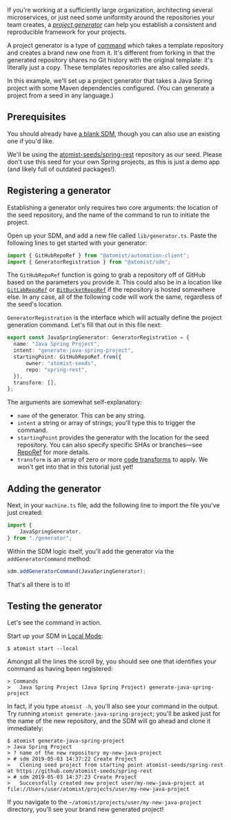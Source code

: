 If you're working at a sufficiently large organization, architecting several microservices, or just need some uniformity around the repositories your team creates, a [_project generator_](/developer/create/) can help you establish a consistent and reproducible framework for your projects.

A project generator is a type of [command](/developer/commands/) which takes a template repository and creates a brand new one from it. It's different from forking in that the generated repository shares no Git history with the original template: it's literally just a copy. These templates repositories are also called _seeds_.

In this example, we'll set up a project generator that takes a Java Spring project with some Maven dependencies configured. (You can generate a project from a seed in any language.)

## Prerequisites

You should already have [a blank SDM](/developer/sdm/#creating-an-sdm-project), though you can also use an existing one if you'd like.

We'll be using the [atomist-seeds/spring-rest](https://github.com/atomist-seeds/spring-rest) repository as our seed. Please don't use this seed for your own Spring projects, as this is just a demo app (and likely full of outdated packages!).

## Registering a generator

Establishing a generator only requires two core arguments: the location of the seed repository, and the name of the command to run to initiate the project.

Open up your SDM, and add a new file called `lib/generator.ts`. Paste the following lines to get started with your generator:

```typescript
import { GitHubRepoRef } from "@atomist/automation-client";
import { GeneratorRegistration } from "@atomist/sdm";
```

The `GitHubRepoRef` function is going to grab a repository off of GitHub based on the parameters you provide it. This could also be in a location like [`GitLabRepoRef`](https://atomist.github.io/automation-client/modules/_lib_operations_common_gitlabreporef_.html) or [`BitBucketRepoRef`](https://atomist.github.io/automation-client/modules/_lib_operations_common_bitbucketreporef_.html) if the repository is hosted somewhere else. In any case, all of the following code will work the same, regardless of the seed's location.

`GeneratorRegistration` is the interface which will actually define the project generation command. Let's fill that out in this file next:

```typescript
export const JavaSpringGenerator: GeneratorRegistration = {
  name: "Java Spring Project",
  intent: "generate-java-spring-project",
  startingPoint: GitHubRepoRef.from({
      owner: "atomist-seeds",
      repo: "spring-rest",
  }),
  transform: [],
};
```

The arguments are somewhat self-explanatory:

* `name` of the generator. This can be any string.
* `intent` a string or array of strings; you'll type this to trigger the command.
* `startingPoint` provides the generator with the location for the seed repository. You can also specify specific SHAs or branches—see [RepoRef](reporef.md) for more details.
* `transform` is an array of zero or more [code transforms](transform.md) to apply. We won't get into that in this tutorial just yet!

## Adding the generator

Next, in your `machine.ts` file, add the following line to import the file you've just created:

```typescript
import {
    JavaSpringGenerator,
} from "./generator";
```

Within the SDM logic itself, you'll add the generator via the `addGeneratorCommand` method:

```typescript
sdm.addGeneratorCommand(JavaSpringGenerator);
```

That's all there is to it!

## Testing the generator

Let's see the command in action.

Start up your SDM in [Local Mode](/developer/local/):

```
$ atomist start --local
```

Amongst all the lines the scroll by, you should see one that identifies your command as having been registered:

```
> Commands
>   Java Spring Project (Java Spring Project) generate-java-spring-project
```

In fact, if you type `atomist -h`, you'll also see your command in the output. Try running `atomist generate-java-spring-project`; you'll be asked just for the name of the new repository, and the SDM will go ahead and clone it immediately:

```
$ atomist generate-java-spring-project
> Java Spring Project
> ? name of the new repository my-new-java-project
> # sdm 2019-05-03 14:37:22 Create Project
>   Cloning seed project from starting point atomist-seeds/spring-rest at https://github.com/atomist-seeds/spring-rest
> # sdm 2019-05-03 14:37:23 Create Project
>   Successfully created new project user/my-new-java-project at file://Users/user/atomist/projects/user/my-new-java-project
```

If you navigate to the `~/atomist/projects/user/my-new-java-project` directory, you'll see your brand new generated project!
